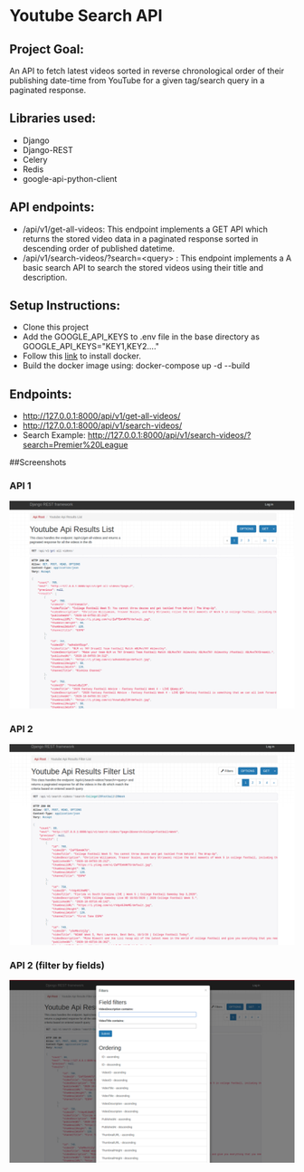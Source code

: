 # Youtube Search API
## Project Goal:  
An API to fetch latest videos sorted in reverse chronological order of their publishing date-time from YouTube for a given tag/search query in a paginated response.

## Libraries used:
* Django
* Django-REST
* Celery
* Redis
* google-api-python-client


## API endpoints:
* /api/v1/get-all-videos: This endpoint implements a GET API which returns the stored video data in a paginated response sorted in descending order of published datetime. <br> 
* /api/v1/search-videos/?search=\<query> : This endpoint implements a A basic search API to search the stored videos using their title and description.

## Setup Instructions:

* Clone this project
* Add the GOOGLE_API_KEYS to .env file in the base directory as GOOGLE_API_KEYS="KEY1,KEY2...."
* Follow this [link](https://docs.docker.com/engine/install/) to install docker.  
* Build the docker image using: docker-compose up -d --build


## Endpoints:
* http://127.0.0.1:8000/api/v1/get-all-videos/
* http://127.0.0.1:8000/api/v1/search-videos/
* Search Example: http://127.0.0.1:8000/api/v1/search-videos/?search=Premier%20League


##Screenshots

### API 1
![API 1](res/get-all-videos.png)

### API 2
![API 2](res/search-videos-1.png)

### API 2 (filter by fields)
![API 2](res/search-videos-2.png)
 

